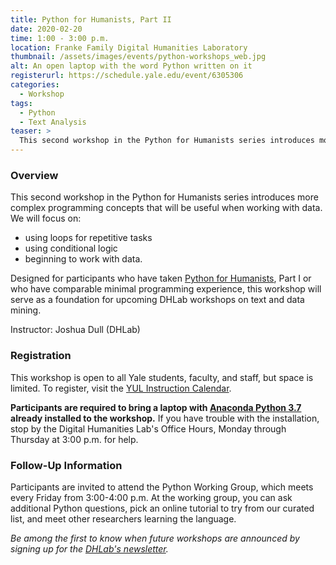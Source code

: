 ```yaml
---
title: Python for Humanists, Part II
date: 2020-02-20
time: 1:00 - 3:00 p.m.
location: Franke Family Digital Humanities Laboratory
thumbnail: /assets/images/events/python-workshops_web.jpg
alt: An open laptop with the word Python written on it
registerurl: https://schedule.yale.edu/event/6305306
categories:
  - Workshop
tags:
  - Python
  - Text Analysis
teaser: >
  This second workshop in the Python for Humanists series introduces more complex programming concepts that will be useful when working with data.
---
```


### Overview

This second workshop in the Python for Humanists series introduces more complex programming concepts that will be useful when working with data. We will focus on: 
- using loops for repetitive tasks
- using conditional logic
- beginning to work with data.

Designed for participants who have taken <a href='{{site.baseurl}}/events/2019-09-06-intro-python.html' target='_blank'>Python for Humanists</a>, Part I or who have comparable minimal programming experience, this workshop will serve as a foundation for upcoming DHLab workshops on text and data mining.

Instructor: Joshua Dull (DHLab)

### Registration
This workshop is open to all Yale students, faculty, and staff, but space is limited. To register, visit the <a href='https://schedule.yale.edu/event/6305306' target='_blank'>YUL Instruction Calendar</a>. 

**Participants are required to bring a laptop with <a href='https://www.anaconda.com/distribution/' target='_blank'>Anaconda Python 3.7</a> already installed to the workshop.** If you have trouble with the installation, stop by the Digital Humanities Lab's Office Hours, Monday through Thursday at 3:00 p.m. for help.

### Follow-Up Information
Participants are invited to attend the Python Working Group, which meets every Friday from 3:00-4:00 p.m. At the working group, you can ask additional Python questions, pick an online tutorial to try from our curated list, and meet other researchers learning the language.

*Be among the first to know when future workshops are announced by signing up for the <a href='https://subscribe.yale.edu/browse?search=digital+humanities' target='_blank'>DHLab's newsletter</a>.*